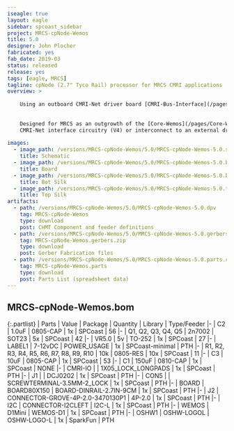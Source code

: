 ```yaml
---
iseagle: true
layout: eagle
sidebar: spcoast_sidebar
project: MRCS-cpNode-Wemos
title: 5.0
designer: John Plocher
fabricated: yes
fab_date: 2019-03
status: released
release: yes
tags: [eagle, MRCS]
tagline: cpNode (2.7" Tyco Rail) processor for MRCS CMRI applications
overview: >
    
    Using an outboard CMRI-Net driver board [CMRI-Bus-Interface](/pages/CMRI-Bus-Interface.html).
    
    
    Designed for MRCS as an outgrowth of the [Core-Wemos](/pages/Core-Wemos.html) project, this version includes
    CMRI-Net interface circuitry (V4) or interconnect to an external driver board (V5).
    
images:
  - image_path: /versions/MRCS-cpNode-Wemos/5.0/MRCS-cpNode-Wemos-5.0.sch.png
    title: Schematic
  - image_path: /versions/MRCS-cpNode-Wemos/5.0/MRCS-cpNode-Wemos-5.0.brd.png
    title: Board
  - image_path: /versions/MRCS-cpNode-Wemos/5.0/MRCS-cpNode-Wemos-5.0.bot.brd.png
    title: Bot Silk
  - image_path: /versions/MRCS-cpNode-Wemos/5.0/MRCS-cpNode-Wemos-5.0.top.brd.png
    title: Top Silk
artifacts:
  - path: /versions/MRCS-cpNode-Wemos/5.0/MRCS-cpNode-Wemos-5.0.dpv
    tag: MRCS-cpNode-Wemos
    type: download
    post: CHMT Component and feeder definitions
  - path: /versions/MRCS-cpNode-Wemos/5.0/MRCS-cpNode-Wemos-5.0.gerbers.zip
    tag: MRCS-cpNode-Wemos.gerbers.zip
    type: download
    post: Gerber Fabrication files
  - path: /versions/MRCS-cpNode-Wemos/5.0/MRCS-cpNode-Wemos-5.0.parts.csv
    tag: MRCS-cpNode-Wemos.parts
    type: download
    post: Parts List (spreadsheet data)
---
```


## MRCS-cpNode-Wemos.bom

{:.partlist}
| Parts | Value | Package | Quantity | Library | Type/Feeder
|-
| C2 | 1.0uF | 0805-CAP | 1x | SPCoast | 56
|-
| Q1, Q2, Q3, Q4, Q5 | 2n7002 | SOT23 | 5x | SPCoast | 42
|-
| VR5.0 | 5v | TO-252 | 1x | SPCoast | 27
|-
| LABEL1 | 7-12vDC | POWER_USAGE | 1x | SPCoast-minimal | PTH
|-
| R1, R2, R3, R4, R5, R6, R7, R8, R9, R10 | 10k | 0805-RES | 10x | SPCoast | 11
|-
| C3 | 10uF | 0805-CAP | 1x | SPCoast | 53
|-
| C1 | 150uF | 0810-CAP | 1x | SPCoast | NONE
|-
| CMRI-IO |  | 1X05_LOCK_LONGPADS | 1x | SPCoast | PTH
|-
| J1 |  | DCJ0202 | 1x | SPCoast | PTH
|-
| CON5 |  | SCREWTERMINAL-3.5MM-2_LOCK | 1x | SPCoast | PTH
|-
| BOARD | BOARD80X150 | BOARD-DINRAIL-2.7IN-9CM | 1x | SPCoast | PTH
|-
| J2 | CONNECTOR-GROVE-4P-2.0-3470130P1 | 4P-2.0 | 1x | SPCoast | PTH
|-
| I2C | CONNECTOR-I2CLEFT | I2C-L | 1x | SPCoast | PTH
|-
| WEMOS | D1Mini | WEMOS-D1 | 1x | SPCoast | PTH
|-
| OSHW1 | OSHW-LOGOL | OSHW-LOGO-L | 1x | SparkFun | PTH
